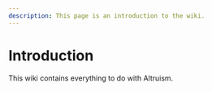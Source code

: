 ```yaml
---
description: This page is an introduction to the wiki.
---
```


# Introduction

This wiki contains everything to do with Altruism.

